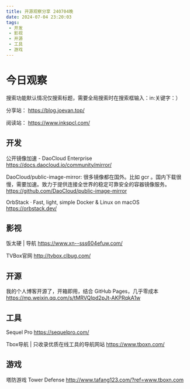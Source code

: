 ```yaml
---
title: 开源观察分享 240704晚
date: 2024-07-04 23:20:03
tags:
 - 开发
 - 影视
 - 开源
 - 工具
 - 游戏
---
```

# 今日观察

搜索功能默认情况仅搜索标题，需要全局搜索时在搜索框输入：in:关键字：）  

分享站： https://blog.joevan.top/  

阅读站： https://www.inkspcl.com/  

## 开发

公开镜像加速 - DaoCloud Enterprise  https://docs.daocloud.io/community/mirror/    

DaoCloud/public-image-mirror: 很多镜像都在国外。比如 gcr 。国内下载很慢，需要加速。致力于提供连接全世界的稳定可靠安全的容器镜像服务。  https://github.com/DaoCloud/public-image-mirror    

OrbStack · Fast, light, simple Docker & Linux on macOS  https://orbstack.dev/  

## 影视

饭太硬 | 导航  https://www.xn--sss604efuw.com/  

TVBox官网  http://tvbox.clbug.com/  

## 开源

我的个人博客开源了，开箱即用，结合 GitHub Pages，几乎零成本  https://mp.weixin.qq.com/s/tMRVQIpd2pJt-AKPRqkA1w  

## 工具

Sequel Pro  https://sequelpro.com/  

Tbox导航 | 只收录优质在线工具的导航网站  https://www.tboxn.com/  

## 游戏

塔防游戏 Tower Defense  http://www.tafang123.com/?ref=www.tboxn.com  

